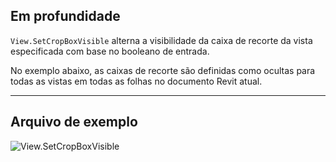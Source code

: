 ## Em profundidade
`View.SetCropBoxVisible` alterna a visibilidade da caixa de recorte da vista especificada com base no booleano de entrada.

No exemplo abaixo, as caixas de recorte são definidas como ocultas para todas as vistas em todas as folhas no documento Revit atual.
___
## Arquivo de exemplo

![View.SetCropBoxVisible](./Revit.Elements.Views.View.SetCropBoxVisible_img.jpg)
